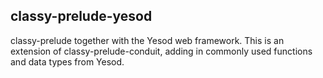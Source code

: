 ## classy-prelude-yesod

classy-prelude together with the Yesod web framework. This is an extension of
classy-prelude-conduit, adding in commonly used functions and data types from
Yesod.
